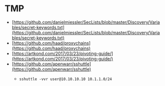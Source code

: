 # TMP

* [https://github.com/danielmiessler/SecLists/blob/master/Discovery/Variables/secret-keywords.txt](https://github.com/danielmiessler/SecLists/blob/master/Discovery/Variables/secret-keywords.txt)
* [https://github.com/haad/proxychains](https://github.com/haad/proxychains)
* [https://artkond.com/2017/03/23/pivoting-guide/](https://artkond.com/2017/03/23/pivoting-guide/)
* [https://github.com/apenwarr/sshuttle](https://github.com/apenwarr/sshuttle)
  * ```
    sshuttle -vvr user@10.10.10.10 10.1.1.0/24
    ```

